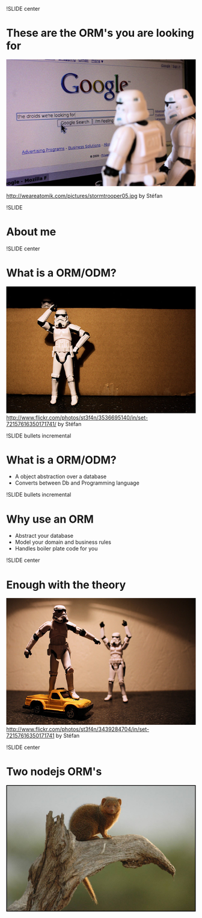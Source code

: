 !SLIDE center
# These are the ORM's you are looking for
![stormtrooper](stormtrooper.jpg)

http://weareatomik.com/pictures/stormtrooper05.jpg by Stéfan

!SLIDE
# About me

!SLIDE center
# What is a ORM/ODM?
![hiding](hiding.jpg)
http://www.flickr.com/photos/st3f4n/3536695140/in/set-72157616350171741/ by Stéfan

!SLIDE bullets incremental

# What is a ORM/ODM?
* A object abstraction over a database
* Converts between Db and Programming language

!SLIDE bullets incremental
# Why use an ORM

* Abstract your database
* Model your domain and business rules
* Handles boiler plate code for you

!SLIDE center
# Enough with the theory
![skate](skate.jpg)
http://www.flickr.com/photos/st3f4n/3439284704/in/set-72157616350171741 by Stéfan

!SLIDE center
# Two nodejs ORM's
![mongoose](mongoose.jpg)





